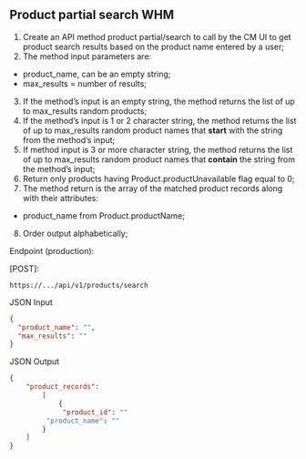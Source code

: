 
## Product partial search WHM
1. Create an API method product partial/search to call by the CM UI to get product search results based on the product name entered by a user;
2. The method input parameters are:
* product_name, can be an empty string;
* max_results = number of results;
3. If the method’s input is an empty string, the method returns the list of up to max_results random products;
4. If the method’s input is 1 or 2 character string, the method returns the list of up to max_results random product names that **start** with the string from the method’s input;
5. If method input is 3 or more character string, the method returns the list of up to max_results random product names that **contain** the string from the method’s input;
6. Return only products having Product.productUnavailable flag equal to 0;
7. The method return is the array of the matched product records along with their attributes:
* product_name from Product.productName;
8. Order output alphabetically;


Endpoint (production):

[POST]:
```
https://.../api/v1/products/search
```

JSON Input
```JSON
{
  "product_name": "",
  "max_results": ""
}
```

JSON Output
```JSON
{
    "product_records":
        [
            {
             "product_id": ""
	     "product_name": ""
	    }
	]
}
```
